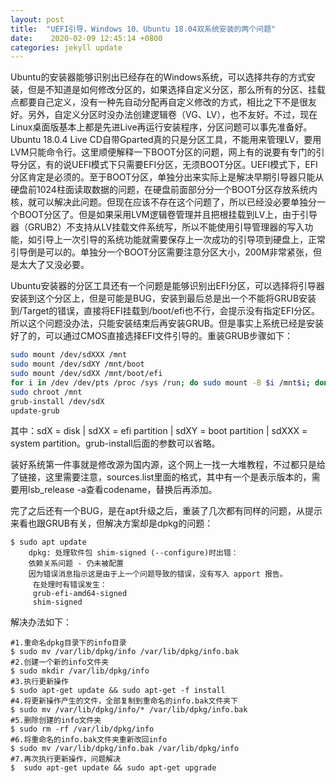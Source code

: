 ```yaml
---
layout: post
title:  "UEFI引导，Windows 10、Ubuntu 18.04双系统安装的两个问题"
date:    2020-02-09 12:45:14 +0800
categories: jekyll update
---
```

Ubuntu的安装器能够识别出已经存在的Windows系统，可以选择共存的方式安装，但是不知道是如何修改分区的，如果选择自定义分区，那么所有的分区、挂载点都要自己定义，没有一种先自动分配再自定义修改的方式，相比之下不是很友好。另外，自定义分区时没办法创建逻辑卷（VG、LV），也不友好。不过，现在Linux桌面版基本上都是先进Live再运行安装程序，分区问题可以事先准备好。Ubuntu 18.0.4 Live CD自带Gparted真的只是分区工具，不能用来管理LV，要用LVM只能命令行。这里顺便解释一下BOOT分区的问题，网上有的说要有专门的引导分区，有的说UEFI模式下只需要EFI分区，无须BOOT分区。UEFI模式下，EFI分区肯定是必须的。至于BOOT分区，单独分出来实际上是解决早期引导器只能从硬盘前1024柱面读取数据的问题，在硬盘前面部分分一个BOOT分区存放系统内核，就可以解决此问题。但现在应该不存在这个问题了，所以已经没必要单独分一个BOOT分区了。但是如果采用LVM逻辑卷管理并且把根挂载到LV上，由于引导器（GRUB2）不支持从LV挂载文件系统写，所以不能使用引导管理器的写入功能，如引导上一次引导的系统功能就需要保存上一次成功的引导项到硬盘上，正常引导倒是可以的。单独分一个BOOT分区需要注意分区大小，200M非常紧张，但是太大了又没必要。

Ubuntu安装器的分区工具还有一个问题是能够识别出EFI分区，可以选择将引导器安装到这个分区上，但是可能是BUG，安装到最后总是出一个不能将GRUB安装到/Target的错误，直接将EFI挂载到/boot/efi也不行，会提示没有指定EFI分区。所以这个问题没办法，只能安装结束后再安装GRUB。但是事实上系统已经是安装好了的，可以通过CMOS直接选择EFI文件引导的。重装GRUB步骤如下：
```bash
sudo mount /dev/sdXXX /mnt
sudo mount /dev/sdXY /mnt/boot
sudo mount /dev/sdXX /mnt/boot/efi
for i in /dev /dev/pts /proc /sys /run; do sudo mount -B $i /mnt$i; done
sudo chroot /mnt
grub-install /dev/sdX
update-grub
```
其中：sdX = disk | sdXX = efi partition | sdXY = boot partition | sdXXX = system partition。grub-install后面的参数可以省略。

装好系统第一件事就是修改源为国内源，这个网上一找一大堆教程，不过都只是给了链接，这里需要注意，sources.list里面的格式，其中有一个是表示版本的，需要用lsb_release -a查看codename，替换后再添加。

完了之后还有一个BUG，是在apt升级之后，重装了几次都有同样的问题，从提示来看也跟GRUB有关，但解决方案却是dpkg的问题：
```
$ sudo apt update
	dpkg: 处理软件包 shim-signed (--configure)时出错：
    依赖关系问题 - 仍未被配置
	因为错误消息指示这是由于上一个问题导致的错误，没有写入 apport 报告。
	 在处理时有错误发生：
	 grub-efi-amd64-signed
	 shim-signed
```
解决办法如下：
```
#1.重命名dpkg目录下的info目录
$ sudo mv /var/lib/dpkg/info /var/lib/dpkg/info.bak
#2.创建一个新的info文件夹
$ sudo mkdir /var/lib/dpkg/info
#3.执行更新操作
$ sudo apt-get update && sudo apt-get -f install
#4.将更新操作产生的文件，全部复制到重命名的info.bak文件夹下
$ sudo mv /var/lib/dpkg/info/* /var/lib/dpkg/info.bak
#5.删除创建的info文件夹
$ sudo rm -rf /var/lib/dpkg/info
#6.将重命名的info.bak文件夹重新改回info
$ sudo mv /var/lib/dpkg/info.bak /var/lib/dpkg/info
#7.再次执行更新操作，问题解决
$  sudo apt-get update && sudo apt-get upgrade
```